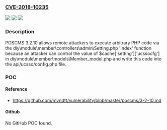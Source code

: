 ### [CVE-2018-10235](https://cve.mitre.org/cgi-bin/cvename.cgi?name=CVE-2018-10235)
![](https://img.shields.io/static/v1?label=Product&message=n%2Fa&color=blue)
![](https://img.shields.io/static/v1?label=Version&message=n%2Fa&color=blue)
![](https://img.shields.io/static/v1?label=Vulnerability&message=n%2Fa&color=brighgreen)

### Description

POSCMS 3.2.10 allows remote attackers to execute arbitrary PHP code via the diy\module\member\controllers\admin\Setting.php 'index' function because an attacker can control the value of $cache['setting']['ucssocfg'] in diy\module\member\models\Member_model.php and write this code into the api/ucsso/config.php file.

### POC

#### Reference
- https://github.com/myndtt/vulnerability/blob/master/poscms/3-2-10.md

#### Github
No GitHub POC found.

